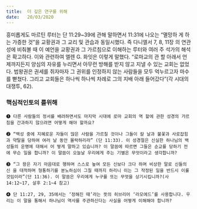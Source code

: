 ```yaml
---
title:  더 깊은 연구를 위해
date:   20/03/2020
---
```


흥미롭게도 마르틴 루터는 단 11:29~39에 관해 말하면서 11:31에 나오는 “멸망하
게 하는 가증한 것”을 교황권과 그 교리 및 관습과 동일시했다. 즉 다니엘서 7, 8, 11장
의 연관성에 비춰볼 때 이 예언을 교황권과 그 가르침으로 이해하는 루터와 여러 주
석가의 해석은 확고하다. 이와 관련하여 엘렌 G. 화잇은 이렇게 말했다. “로마교의 관
할 아래서 언제까지든지 양심의 자유를 누리면서 아무런 방해를 받지 않고 지낼 수
있는 교회는 없었다. 법왕권은 권세를 쥐자마자 그 권위를 인정하지 않는 사람들을
모두 억누르고자 마수를 뻗쳤다. 그리고 교회들은 하나씩 하나씩 차례로 그의 지배
아래 들어갔다”(각 시대의 대쟁투, 62).

### 핵심적인토의 를위해

`➊ 다른 사람들의 정서를 배려하면서도 마지막 시대에 로마 교회의 역
할에 관한 성경의 가르침을 간과하지 않으려면 어떻게 해야 할까요?`

`➋ “백성 중에 지혜로운 자들이 많은 사람을 가르칠 것이나 그들이 칼
날과 불꽃과 사로잡힘과 약탈을 당하여 여러 날 동안 몰락하리라”
(단 11:33). 이 성경절은 신실한 하나님의 백성들의 운명에 대해서 어
떻게 말하고 있습니까? 이 말씀에 따르면 그들은 순교를 당하기 전에 무슨 일을 합니까? 이
말씀이 오늘날 우리에게 주는 기별은 무엇이라고 생각합니까?`

`➌ “그 왕은 자기 마음대로 행하며 스스로 높여 모든 신보다 크다 하며 비상한 말로 신들의 신
을 대적하며 형통하기를 분노하심이 그칠 때까지 하리니 이는 그 작정된 일을 반드시 이룰
것임이라”(단 11:36). 이 말씀은 우리에게 누구를 또는 무엇을 상기시킵니까?(사 14:12~17,
살후 2:1~4 참고)`

`➍ 단 11:27, 29, 35에서는 ‘정해진 때’라는 뜻의 히브리어 ‘라모에드’를 사용합니다. 우리는
이 말을 통해서 하나님이 역사를 주관하신다는 사실을 어떻게 이해해야 합니까?`